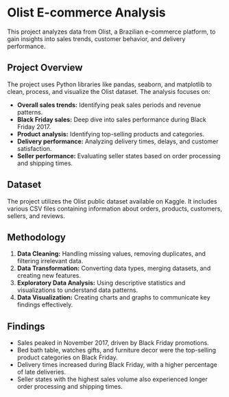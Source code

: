 # Olist E-commerce Analysis

This project analyzes data from Olist, a Brazilian e-commerce platform, to gain insights into sales trends, customer behavior, and delivery performance.

## Project Overview

The project uses Python libraries like pandas, seaborn, and matplotlib to clean, process, and visualize the Olist dataset. The analysis focuses on:

- **Overall sales trends:** Identifying peak sales periods and revenue patterns.
- **Black Friday sales:** Deep dive into sales performance during Black Friday 2017.
- **Product analysis:** Identifying top-selling products and categories.
- **Delivery performance:** Analyzing delivery times, delays, and customer satisfaction.
- **Seller performance:** Evaluating seller states based on order processing and shipping times.

## Dataset

The project utilizes the Olist public dataset available on Kaggle. It includes various CSV files containing information about orders, products, customers, sellers, and reviews.

## Methodology

1. **Data Cleaning:** Handling missing values, removing duplicates, and filtering irrelevant data.
2. **Data Transformation:** Converting data types, merging datasets, and creating new features.
3. **Exploratory Data Analysis:** Using descriptive statistics and visualizations to understand data patterns.
4. **Data Visualization:** Creating charts and graphs to communicate key findings effectively.

## Findings

- Sales peaked in November 2017, driven by Black Friday promotions.
- Bed bath table, watches gifts, and furniture decor were the top-selling product categories on Black Friday.
- Delivery times increased during Black Friday, with a higher percentage of late deliveries.
- Seller states with the highest sales volume also experienced longer order processing and shipping times.
